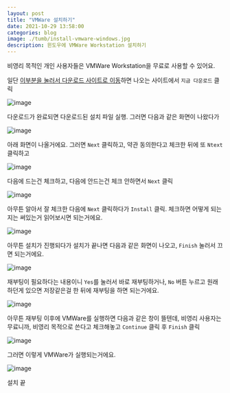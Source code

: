 ```yaml
---
layout: post
title: "VMWare 설치하기"
date: 2021-10-29 13:58:00
categories: blog
image: ./tumb/install-vmware-windows.jpg
description: 윈도우에 VMWare Workstation 설치하기
---
```


비영리 목적인 개인 사용자들은 VMWare Workstation을 무료로 사용할 수 있어요.

일단 [이부분을 눌러서 다운로드 사이트로 이동](https://www.vmware.com/kr/products/workstation-player/workstation-player-evaluation.html)하면 나오는 사이트에서 `지금 다운로드` 클릭

![image](https://darktornado.github.io/blog/assets/images/install-vmware-windows/0.jpg)

다운로드가 완료되면 다운로드된 설치 파일 실행. 그러면 다음과 같은 화면이 나왔다가
 
![image](https://darktornado.github.io/blog/assets/images/tumb/install-vmware-windows.jpg)

아래 화면이 나올거에요. 그러면 `Next` 클릭하고, 약관 동의한다고 체크한 뒤에 또 `Ntext` 클릭하고

![image](https://darktornado.github.io/blog/assets/images/install-vmware-windows/1.jpg)

다음에 드는건 체크하고, 다음에 안드는건 체크 안하면서 `Next` 클릭

![image](https://darktornado.github.io/blog/assets/images/install-vmware-windows/2.jpg)

아무튼 알아서 잘 체크한 다음에 `Next` 클릭하다가 `Install` 클릭. 체크하면 어떻게 되는지는 써있는거 읽어보시면 되는거에요.
 
![image](https://darktornado.github.io/blog/assets/images/install-vmware-windows/3.jpg)

아무튼 설치가 진행되다가 설치가 끝나면 다음과 같은 화면이 나오고, `Finish` 눌러서 끄면 되는거에요.

![image](https://darktornado.github.io/blog/assets/images/install-vmware-windows/4.jpg)

재부팅이 필요하다는 내용이니 `Yes`를 눌러서 바로 재부팅하거나, `No` 버튼 누르고 원래 하던게 있으면 저장같은걸 한 뒤에 재부팅을 하면 되는거에요.

![image](https://darktornado.github.io/blog/assets/images/install-vmware-windows/5.jpg)

아무튼 재부팅 이후에 VMWare를 실행하면 다음과 같은 창이 뜰텐데, 비영리 사용자는 무료니까, 비영리 목적으로 쓴다고 체크해놓고 `Continue` 클릭 후 `Finish` 클릭

![image](https://darktornado.github.io/blog/assets/images/install-vmware-windows/6.jpg)

그러면 이렇게 VMWare가 실행되는거에요.

![image](https://darktornado.github.io/blog/assets/images/install-vmware-windows/7.png)

설치 끝